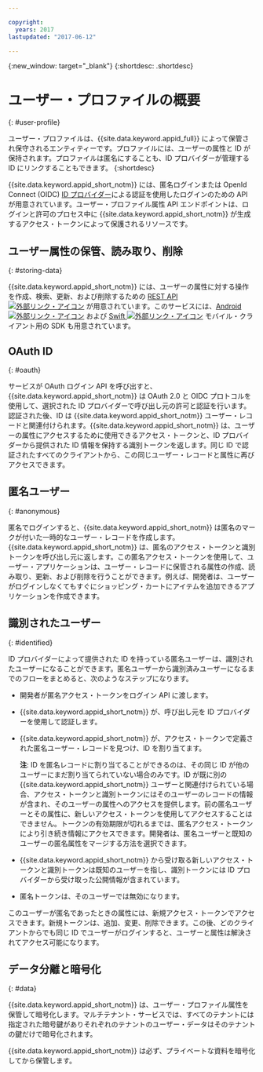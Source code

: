 ```yaml
---

copyright:
  years: 2017
lastupdated: "2017-06-12"

---
```


{:new_window: target="_blank"}
{:shortdesc: .shortdesc}


# ユーザー・プロファイルの概要
{: #user-profile}

ユーザー・プロファイルは、{{site.data.keyword.appid_full}} によって保管され保守されるエンティティーです。プロファイルには、ユーザーの属性と ID が保持されます。プロファイルは匿名にすることも、ID プロバイダーが管理する ID にリンクすることもできます。
{:shortdesc}

{{site.data.keyword.appid_short_notm}} には、匿名ログインまたは OpenId Connect (OIDC) [ID プロバイダー](/docs/services/appid/identity-providers.html#setting-up-idp)による認証を使用したログインのための API が用意されています。ユーザー・プロファイル属性 API エンドポイントは、ログインと許可のプロセス中に {{site.data.keyword.appid_short_notm}} が生成するアクセス・トークンによって保護されるリソースです。


## ユーザー属性の保管、読み取り、削除
{: #storing-data}

{{site.data.keyword.appid_short_notm}} には、ユーザーの属性に対する操作を作成、検索、更新、および削除するための <a href="https://appid-profiles.ng.bluemix.net/swagger-ui/index.html#/Attributes" target="_blank">REST API <img src="../../icons/launch-glyph.svg" alt="外部リンク・アイコン"></a> が用意されています。このサービスには、<a href="https://github.com/ibm-cloud-security/appid-clientsdk-android" target="_blank">Android <img src="../../icons/launch-glyph.svg" alt="外部リンク・アイコン"></a> および <a href="https://github.com/ibm-cloud-security/appid-clientsdk-swift" target="_blank">Swift <img src="../../icons/launch-glyph.svg" alt="外部リンク・アイコン"></a> モバイル・クライアント用の SDK も用意されています。


## OAuth ID
{: #oauth}

サービスが OAuth ログイン API を呼び出すと、{{site.data.keyword.appid_short_notm}} は OAuth 2.0 と OIDC プロトコルを使用して、選択された ID プロバイダーで呼び出し元の許可と認証を行います。認証された後、ID は {{site.data.keyword.appid_short_notm}} ユーザー・レコードと関連付けられます。{{site.data.keyword.appid_short_notm}} は、ユーザーの属性にアクセスするために使用できるアクセス・トークンと、ID プロバイダーから提供された ID 情報を保持する識別トークンを返します。同じ ID で認証されたすべてのクライアントから、この同じユーザー・レコードと属性に再びアクセスできます。


## 匿名ユーザー
{: #anonymous}

匿名でログインすると、{{site.data.keyword.appid_short_notm}} は匿名のマークが付いた一時的なユーザー・レコードを作成します。{{site.data.keyword.appid_short_notm}} は、匿名のアクセス・トークンと識別トークンを呼び出し元に返します。この匿名アクセス・トークンを使用して、ユーザー・アプリケーションは、ユーザー・レコードに保管される属性の作成、読み取り、更新、および削除を行うことができます。例えば、開発者は、ユーザーがログインしなくてもすぐにショッピング・カートにアイテムを追加できるアプリケーションを作成できます。


## 識別されたユーザー
{: #identified}

ID プロバイダーによって提供された ID を持っている匿名ユーザーは、識別されたユーザーになることができます。匿名ユーザーから識別済みユーザーになるまでのフローをまとめると、次のようなステップになります。


* 開発者が匿名アクセス・トークンをログイン API に渡します。
* {{site.data.keyword.appid_short_notm}} が、呼び出し元を ID プロバイダーを使用して認証します。
* {{site.data.keyword.appid_short_notm}} が、アクセス・トークンで定義された匿名ユーザー・レコードを見つけ、ID を割り当てます。

    **注**: ID を匿名レコードに割り当てることができるのは、その同じ ID が他のユーザーにまだ割り当てられていない場合のみです。ID が既に別の {{site.data.keyword.appid_short_notm}} ユーザーと関連付けられている場合、アクセス・トークンと識別トークンにはそのユーザーのレコードの情報が含まれ、そのユーザーの属性へのアクセスを提供します。前の匿名ユーザーとその属性に、新しいアクセス・トークンを使用してアクセスすることはできません。トークンの有効期限が切れるまでは、匿名アクセス・トークンにより引き続き情報にアクセスできます。開発者は、匿名ユーザーと既知のユーザーの匿名属性をマージする方法を選択できます。

* {{site.data.keyword.appid_short_notm}} から受け取る新しいアクセス・トークンと識別トークンは既知のユーザーを指し、識別トークンには ID プロバイダーから受け取った公開情報が含まれています。
* 匿名トークンは、そのユーザーでは無効になります。

このユーザーが匿名であったときの属性には、新規アクセス・トークンでアクセスできます。新規トークンは、追加、変更、削除できます。この後、どのクライアントからでも同じ ID でユーザーがログインすると、ユーザーと属性は解決されてアクセス可能になります。


## データ分離と暗号化
{: #data}

{{site.data.keyword.appid_short_notm}} は、ユーザー・プロファイル属性を保管して暗号化します。マルチテナント・サービスでは、すべてのテナントには指定された暗号鍵がありそれぞれのテナントのユーザー・データはそのテナントの鍵だけで暗号化されます。

{{site.data.keyword.appid_short_notm}} は必ず、プライベートな資料を暗号化してから保管します。

